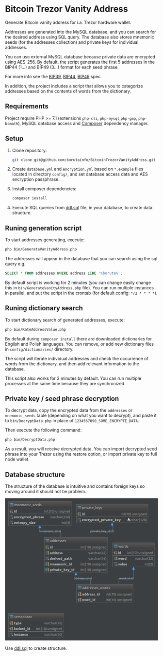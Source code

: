 # Bitcoin Trezor Vanity Address

Generate Bitcoin vanity address for i.a. Trezor hardware wallet. 

Addresses are generated into the MySQL database, and you can search for the desired address using SQL query. The database also stores mnemonic seeds (for the addresses collection) and private keys for individual addresses. 

You can use external MySQL database because private data are encrypted using AES-256. By default, the script generates the first 5 addresses in the BIP44 (1...) and BIP49 (3...) format for each seed phrase.

For more info see the [BIP39](https://github.com/bitcoin/bips/blob/master/bip-0039.mediawiki), [BIP44](https://github.com/bitcoin/bips/blob/master/bip-0044.mediawiki), [BIP49](https://github.com/bitcoin/bips/blob/master/bip-0049.mediawiki) spec. 

In addition, the project includes a script that allows you to categorize addresses based on the contents of words from the dictionary.

## Requirements

Project require PHP >= 7.1 (extensions `php-cli`, `php-mysql`,`php-gmp`, `php-bcmath`), MySQL database access and [Composer](https://getcomposer.org/) dependency manager.


## Setup

1. Clone repository:
    ```bash
    git clone git@github.com:borutainfo/BitcoinTrezorVanityAddress.git
    ```

2. Create `database.yml` and `encryption.yml` based on `*.example` files located in directory `config/`, and set database access data and AES encryption passphrase.

3. Install composer dependencies:
    ```bash
    composer install
    ```

4. Execute SQL queries from [ddl.sql](ddl.sql) file, in your database, to create data structure.

## Runing generation script

To start addresses generating, execute:

```bash
php bin/GenerateVanityAddress.php
```

The addresses will appear in the database that you can search using the sql query e.g.

```sql
SELECT * FROM addresses WHERE address LIKE '%boruta%';
```

By default script is working for 2 minutes (you can change easily change this in `bin/GenerateVanityAddress.php` file). You can run multiple instances in parallel, and put the script in the crontab (for default config: `*/2 * * * *`).

## Runing dictionary search

To start dictionary search of generated addresses, execute:

```bash
php bin/RateAddressValue.php
```

By default during `composer install` there are downloaded dictionaries for English and Polish languages. You can remove, or add new dictionary files in `config/dictionaries/` directory.

The script will iterate individual addresses and check the occurrence of words from the dictionary, and then add relevant information to the database.

This script also works for 2 minutes by default. You can run multiple processes at the same time because they are synchronized.

## Private key / seed phrase decryption

To decrypt data, copy the encrypted data from the `addresses` or `mnemonic_seeds` table (depending on what you want to decrypt), and paste it to `bin/DecryptData.php` in place of `1234567890_SOME_ENCRYPTE_DATA`. 

Then execute the following command:

```bash
php bin/DecryptData.php
```

As a result, you will receive decrypted data. You can import decrypted seed phrase into your Trezor using the restore option, or import private key to full node wallet.


## Database structure

The structure of the database is intuitive and contains foreign keys so moving around it should not be problem. 

![DB structure](database.png)

Use [ddl.sql](ddl.sql) to create structure.